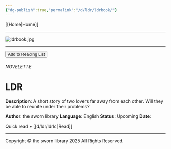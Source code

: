 ```yaml
---
{"dg-publish":true,"permalink":"/d/ldr/ldrbook/"}
---
```


[[Home\|Home]]

***

![ldrbook.jpg](/img/user/d/ldr/ldrbook.jpg)

***
<button id="library-toggle" onclick="toggleLibrary()">Add to Reading List</button>
###### NOVELETTE
# LDR

**Description**:
A short story of two lovers far away from each other. Will they be able to reunite under their problems?

**Author**: the sworn library
**Language**: English
**Status**: Upcoming
**Date**:

Quick read • [[d/ldr/ldrlc\|Read]]

***

Copyright © the sworn library 2025
All Rights Reserved.

<script src="https://starryxoxo.github.io/treeajmgar/src/helpers/imagelist.js"></script>
<script src="https://starryxoxo.github.io/treeajmgar/src/helpers/list.js"></script>

